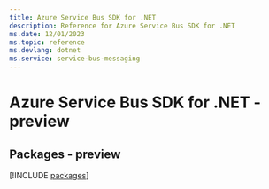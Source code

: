 ```yaml
---
title: Azure Service Bus SDK for .NET
description: Reference for Azure Service Bus SDK for .NET
ms.date: 12/01/2023
ms.topic: reference
ms.devlang: dotnet
ms.service: service-bus-messaging
---
```

# Azure Service Bus SDK for .NET - preview
## Packages - preview
[!INCLUDE [packages](service-bus-index.md)]